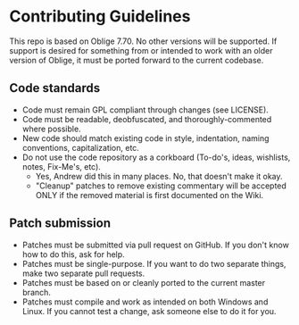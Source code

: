 # Contributing Guidelines

This repo is based on Oblige 7.70. No other versions will be supported. If support is desired for something from or intended to work with an older version of Oblige, it must be ported forward to the current codebase.

## Code standards
* Code must remain GPL compliant through changes (see LICENSE).
* Code must be readable, deobfuscated, and thoroughly-commented where possible.
* New code should match existing code in style, indentation, naming conventions, capitalization, etc.
* Do not use the code repository as a corkboard (To-do's, ideas, wishlists, notes, Fix-Me's, etc).
  * Yes, Andrew did this in many places. No, that doesn't make it okay.
  * "Cleanup" patches to remove existing commentary will be accepted ONLY if the removed material is first documented on the Wiki.

## Patch submission
* Patches must be submitted via pull request on GitHub. If you don't know how to do this, ask for help.
* Patches must be single-purpose. If you want to do two separate things, make two separate pull requests. 
* Patches must be based on or cleanly ported to the current master branch.
* Patches must compile and work as intended on both Windows and Linux. If you cannot test a change, ask someone else to do it for you. 
